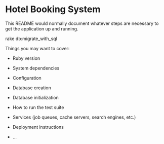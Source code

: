 # Hotel Booking System

This README would normally document whatever steps are necessary to get the
application up and running.

rake db:migrate_with_sql

Things you may want to cover:

* Ruby version

* System dependencies

* Configuration

* Database creation

* Database initialization

* How to run the test suite

* Services (job queues, cache servers, search engines, etc.)

* Deployment instructions

* ...
